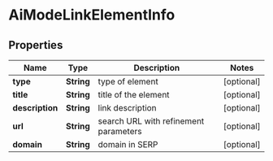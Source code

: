 # AiModeLinkElementInfo


## Properties

| Name | Type | Description | Notes |
|------------ | ------------- | ------------- | -------------|
**type** | **String** | type of element |[optional]|
**title** | **String** | title of the element |[optional]|
**description** | **String** | link description |[optional]|
**url** | **String** | search URL with refinement parameters |[optional]|
**domain** | **String** | domain in SERP |[optional]|